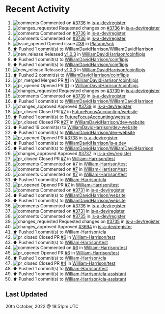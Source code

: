 # Recent Activity

<!--RECENT_ACTIVITY:start-->
1. ![comments](https://cdn.jsdelivr.net/gh/Readme-Workflows/Readme-Icons@main/icons/octicons/Comment.svg) Commented on [#3736](https://github.com/is-a-dev/register/pull/3736#discussion_r1000483007) in [is-a-dev/register](https://github.com/is-a-dev/register)
2. ![changes_requested](https://cdn.jsdelivr.net/gh/Readme-Workflows/Readme-Icons@main/icons/octicons/RequestedChanges.svg) Requested changes on [#3736](https://github.com/is-a-dev/register/pull/3736#pullrequestreview-1149035694) in [is-a-dev/register](https://github.com/is-a-dev/register)
3. ![comments](https://cdn.jsdelivr.net/gh/Readme-Workflows/Readme-Icons@main/icons/octicons/Comment.svg) Commented on [#3736](https://github.com/is-a-dev/register/pull/3736#discussion_r1000477915) in [is-a-dev/register](https://github.com/is-a-dev/register)
4. ![comments](https://cdn.jsdelivr.net/gh/Readme-Workflows/Readme-Icons@main/icons/octicons/Comment.svg) Commented on [#3736](https://github.com/is-a-dev/register/pull/3736#discussion_r1000459827) in [is-a-dev/register](https://github.com/is-a-dev/register)
5. ![issue_opened](https://cdn.jsdelivr.net/gh/Readme-Workflows/Readme-Icons@main/icons/octicons/IssueOpened.svg) Opened issue [#38](https://github.com/Platane/snk/issues/38) in [Platane/snk](https://github.com/Platane/snk)
6. ⬆️ Pushed 1 commit(s) to [WilliamDavidHarrison/WilliamDavidHarrison](https://github.com/WilliamDavidHarrison/WilliamDavidHarrison)
7. ![new_release](https://cdn.jsdelivr.net/gh/Readme-Workflows/Readme-Icons@main/icons/octicons/Release.svg) Released [v1.0.3](https://github.com/WilliamDavidHarrison/coinflipjs/releases/tag/release-1.0.3) in [WilliamDavidHarrison/coinflipjs](https://github.com/WilliamDavidHarrison/coinflipjs)
8. ⬆️ Pushed 1 commit(s) to [WilliamDavidHarrison/coinflipjs](https://github.com/WilliamDavidHarrison/coinflipjs)
9. ⬆️ Pushed 1 commit(s) to [WilliamDavidHarrison/coinflipjs](https://github.com/WilliamDavidHarrison/coinflipjs)
10. ![new_release](https://cdn.jsdelivr.net/gh/Readme-Workflows/Readme-Icons@main/icons/octicons/Release.svg) Released [v1.0.3](https://github.com/WilliamDavidHarrison/coinflipjs/releases/tag/release-1.0.3) in [WilliamDavidHarrison/coinflipjs](https://github.com/WilliamDavidHarrison/coinflipjs)
11. ⬆️ Pushed 2 commit(s) to [WilliamDavidHarrison/coinflipjs](https://github.com/WilliamDavidHarrison/coinflipjs)
12. ![pr_merged](https://cdn.jsdelivr.net/gh/Readme-Workflows/Readme-Icons@main/icons/octicons/PullRequestMerged.svg) Merged PR [#1](https://github.com/WilliamDavidHarrison/coinflipjs/pull/1) in [WilliamDavidHarrison/coinflipjs](https://github.com/WilliamDavidHarrison/coinflipjs)
13. ![pr_opened](https://cdn.jsdelivr.net/gh/Readme-Workflows/Readme-Icons@main/icons/octicons/PullRequestOpened.svg) Opened PR [#1](https://github.com/WilliamDavidHarrison/coinflipjs/pull/1) in [WilliamDavidHarrison/coinflipjs](https://github.com/WilliamDavidHarrison/coinflipjs)
14. ![changes_requested](https://cdn.jsdelivr.net/gh/Readme-Workflows/Readme-Icons@main/icons/octicons/RequestedChanges.svg) Requested changes on [#3739](https://github.com/is-a-dev/register/pull/3739#pullrequestreview-1148889459) in [is-a-dev/register](https://github.com/is-a-dev/register)
15. ![comments](https://cdn.jsdelivr.net/gh/Readme-Workflows/Readme-Icons@main/icons/octicons/Comment.svg) Commented on [#3739](https://github.com/is-a-dev/register/pull/3739#discussion_r1000381985) in [is-a-dev/register](https://github.com/is-a-dev/register)
16. ⬆️ Pushed 1 commit(s) to [WilliamDavidHarrison/WilliamDavidHarrison](https://github.com/WilliamDavidHarrison/WilliamDavidHarrison)
17. ![changes_approved](https://cdn.jsdelivr.net/gh/Readme-Workflows/Readme-Icons@main/icons/octicons/ApprovedChanges.svg) Approved [#3739](https://github.com/is-a-dev/register/pull/3739#pullrequestreview-1148647127) in [is-a-dev/register](https://github.com/is-a-dev/register)
18. ![pr_closed](https://cdn.jsdelivr.net/gh/Readme-Workflows/Readme-Icons@main/icons/octicons/PullRequestClosed.svg) Closed PR [#7](https://github.com/FutureFocusAccounting/website/pull/7) in [FutureFocusAccounting/website](https://github.com/FutureFocusAccounting/website)
19. ⬆️ Pushed 1 commit(s) to [FutureFocusAccounting/website](https://github.com/FutureFocusAccounting/website)
20. ![pr_closed](https://cdn.jsdelivr.net/gh/Readme-Workflows/Readme-Icons@main/icons/octicons/PullRequestClosed.svg) Closed PR [#27](https://github.com/WilliamDavidHarrison/dev-website/pull/27) in [WilliamDavidHarrison/dev-website](https://github.com/WilliamDavidHarrison/dev-website)
21. ⬆️ Pushed 19 commit(s) to [WilliamDavidHarrison/dev-website](https://github.com/WilliamDavidHarrison/dev-website)
22. ⬆️ Pushed 1 commit(s) to [WilliamDavidHarrison/dev-website](https://github.com/WilliamDavidHarrison/dev-website)
23. ![pr_opened](https://cdn.jsdelivr.net/gh/Readme-Workflows/Readme-Icons@main/icons/octicons/PullRequestOpened.svg) Opened PR [#3738](https://github.com/is-a-dev/register/pull/3738) in [is-a-dev/register](https://github.com/is-a-dev/register)
24. ⬆️ Pushed 1 commit(s) to [WilliamDavidHarrison/is-a.dev](https://github.com/WilliamDavidHarrison/is-a.dev)
25. ⬆️ Pushed 1 commit(s) to [WilliamDavidHarrison/WilliamDavidHarrison](https://github.com/WilliamDavidHarrison/WilliamDavidHarrison)
26. ![changes_approved](https://cdn.jsdelivr.net/gh/Readme-Workflows/Readme-Icons@main/icons/octicons/ApprovedChanges.svg) Approved [#3737](https://github.com/is-a-dev/register/pull/3737#pullrequestreview-1148509284) in [is-a-dev/register](https://github.com/is-a-dev/register)
27. ![pr_closed](https://cdn.jsdelivr.net/gh/Readme-Workflows/Readme-Icons@main/icons/octicons/PullRequestClosed.svg) Closed PR [#7](https://github.com/William-Harrison/test/pull/7) in [William-Harrison/test](https://github.com/William-Harrison/test)
28. ![comments](https://cdn.jsdelivr.net/gh/Readme-Workflows/Readme-Icons@main/icons/octicons/Comment.svg) Commented on [#7](https://github.com/William-Harrison/test/pull/7#issuecomment-1284843847) in [William-Harrison/test](https://github.com/William-Harrison/test)
29. ![comments](https://cdn.jsdelivr.net/gh/Readme-Workflows/Readme-Icons@main/icons/octicons/Comment.svg) Commented on [#7](https://github.com/William-Harrison/test/pull/7#issuecomment-1284843358) in [William-Harrison/test](https://github.com/William-Harrison/test)
30. ![comments](https://cdn.jsdelivr.net/gh/Readme-Workflows/Readme-Icons@main/icons/octicons/Comment.svg) Commented on [#7](https://github.com/William-Harrison/test/pull/7#issuecomment-1284842531) in [William-Harrison/test](https://github.com/William-Harrison/test)
31. ⬆️ Pushed 1 commit(s) to [William-Harrison/cla](https://github.com/William-Harrison/cla)
32. ![pr_opened](https://cdn.jsdelivr.net/gh/Readme-Workflows/Readme-Icons@main/icons/octicons/PullRequestOpened.svg) Opened PR [#7](https://github.com/William-Harrison/test/pull/7) in [William-Harrison/test](https://github.com/William-Harrison/test)
33. ![comments](https://cdn.jsdelivr.net/gh/Readme-Workflows/Readme-Icons@main/icons/octicons/Comment.svg) Commented on [#3731](https://github.com/is-a-dev/register/pull/3731#discussion_r1000091738) in [is-a-dev/register](https://github.com/is-a-dev/register)
34. ⬆️ Pushed 1 commit(s) to [WilliamDavidHarrison/website](https://github.com/WilliamDavidHarrison/website)
35. ⬆️ Pushed 1 commit(s) to [WilliamDavidHarrison/website](https://github.com/WilliamDavidHarrison/website)
36. ![comments](https://cdn.jsdelivr.net/gh/Readme-Workflows/Readme-Icons@main/icons/octicons/Comment.svg) Commented on [#3736](https://github.com/is-a-dev/register/pull/3736#discussion_r1000032159) in [is-a-dev/register](https://github.com/is-a-dev/register)
37. ![comments](https://cdn.jsdelivr.net/gh/Readme-Workflows/Readme-Icons@main/icons/octicons/Comment.svg) Commented on [#3731](https://github.com/is-a-dev/register/pull/3731#discussion_r1000031917) in [is-a-dev/register](https://github.com/is-a-dev/register)
38. ![comments](https://cdn.jsdelivr.net/gh/Readme-Workflows/Readme-Icons@main/icons/octicons/Comment.svg) Commented on [#3735](https://github.com/is-a-dev/register/pull/3735#discussion_r1000031666) in [is-a-dev/register](https://github.com/is-a-dev/register)
39. ![changes_requested](https://cdn.jsdelivr.net/gh/Readme-Workflows/Readme-Icons@main/icons/octicons/RequestedChanges.svg) Requested changes on [#3735](https://github.com/is-a-dev/register/pull/3735#pullrequestreview-1148403693) in [is-a-dev/register](https://github.com/is-a-dev/register)
40. ![changes_approved](https://cdn.jsdelivr.net/gh/Readme-Workflows/Readme-Icons@main/icons/octicons/ApprovedChanges.svg) Approved [#3694](https://github.com/is-a-dev/register/pull/3694#pullrequestreview-1148403351) in [is-a-dev/register](https://github.com/is-a-dev/register)
41. ⬆️ Pushed 1 commit(s) to [William-Harrison/cla](https://github.com/William-Harrison/cla)
42. ![pr_closed](https://cdn.jsdelivr.net/gh/Readme-Workflows/Readme-Icons@main/icons/octicons/PullRequestClosed.svg) Closed PR [#6](https://github.com/William-Harrison/test/pull/6) in [William-Harrison/test](https://github.com/William-Harrison/test)
43. ⬆️ Pushed 1 commit(s) to [William-Harrison/test](https://github.com/William-Harrison/test)
44. ![comments](https://cdn.jsdelivr.net/gh/Readme-Workflows/Readme-Icons@main/icons/octicons/Comment.svg) Commented on [#6](https://github.com/William-Harrison/test/pull/6#issuecomment-1283816691) in [William-Harrison/test](https://github.com/William-Harrison/test)
45. ![pr_opened](https://cdn.jsdelivr.net/gh/Readme-Workflows/Readme-Icons@main/icons/octicons/PullRequestOpened.svg) Opened PR [#6](https://github.com/William-Harrison/test/pull/6) in [William-Harrison/test](https://github.com/William-Harrison/test)
46. ⬆️ Pushed 1 commit(s) to [William-Harrison/cla](https://github.com/William-Harrison/cla)
47. ![pr_closed](https://cdn.jsdelivr.net/gh/Readme-Workflows/Readme-Icons@main/icons/octicons/PullRequestClosed.svg) Closed PR [#4](https://github.com/William-Harrison/test/pull/4) in [William-Harrison/test](https://github.com/William-Harrison/test)
48. ⬆️ Pushed 1 commit(s) to [William-Harrison/test](https://github.com/William-Harrison/test)
49. ⬆️ Pushed 1 commit(s) to [William-Harrison/cla-assistant](https://github.com/William-Harrison/cla-assistant)
50. ⬆️ Pushed 1 commit(s) to [William-Harrison/cla-assistant](https://github.com/William-Harrison/cla-assistant)
<!--RECENT_ACTIVITY:end-->

## Last Updated
<!--RECENT_ACTIVITY:last_update-->
20th October, 2022 @ 19:51pm UTC
<!--RECENT_ACTIVITY:last_update_end-->
